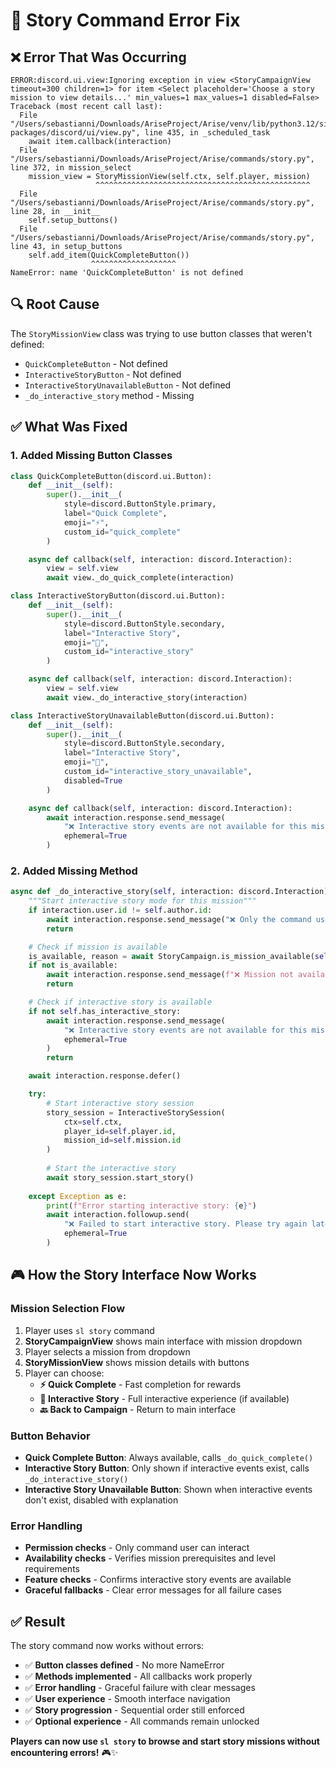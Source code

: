 # 🔧 Story Command Error Fix

## ❌ **Error That Was Occurring**

```
ERROR:discord.ui.view:Ignoring exception in view <StoryCampaignView timeout=300 children=1> for item <Select placeholder='Choose a story mission to view details...' min_values=1 max_values=1 disabled=False>
Traceback (most recent call last):
  File "/Users/sebastianni/Downloads/AriseProject/Arise/venv/lib/python3.12/site-packages/discord/ui/view.py", line 435, in _scheduled_task
    await item.callback(interaction)
  File "/Users/sebastianni/Downloads/AriseProject/Arise/commands/story.py", line 372, in mission_select
    mission_view = StoryMissionView(self.ctx, self.player, mission)
                   ^^^^^^^^^^^^^^^^^^^^^^^^^^^^^^^^^^^^^^^^^^^^^^^^
  File "/Users/sebastianni/Downloads/AriseProject/Arise/commands/story.py", line 28, in __init__
    self.setup_buttons()
  File "/Users/sebastianni/Downloads/AriseProject/Arise/commands/story.py", line 43, in setup_buttons
    self.add_item(QuickCompleteButton())
                  ^^^^^^^^^^^^^^^^^^^
NameError: name 'QuickCompleteButton' is not defined
```

## 🔍 **Root Cause**

The `StoryMissionView` class was trying to use button classes that weren't defined:
- `QuickCompleteButton` - Not defined
- `InteractiveStoryButton` - Not defined  
- `InteractiveStoryUnavailableButton` - Not defined
- `_do_interactive_story` method - Missing

## ✅ **What Was Fixed**

### **1. Added Missing Button Classes**

```python
class QuickCompleteButton(discord.ui.Button):
    def __init__(self):
        super().__init__(
            style=discord.ButtonStyle.primary,
            label="Quick Complete",
            emoji="⚡",
            custom_id="quick_complete"
        )

    async def callback(self, interaction: discord.Interaction):
        view = self.view
        await view._do_quick_complete(interaction)

class InteractiveStoryButton(discord.ui.Button):
    def __init__(self):
        super().__init__(
            style=discord.ButtonStyle.secondary,
            label="Interactive Story",
            emoji="📖",
            custom_id="interactive_story"
        )

    async def callback(self, interaction: discord.Interaction):
        view = self.view
        await view._do_interactive_story(interaction)

class InteractiveStoryUnavailableButton(discord.ui.Button):
    def __init__(self):
        super().__init__(
            style=discord.ButtonStyle.secondary,
            label="Interactive Story",
            emoji="📖",
            custom_id="interactive_story_unavailable",
            disabled=True
        )

    async def callback(self, interaction: discord.Interaction):
        await interaction.response.send_message(
            "❌ Interactive story events are not available for this mission yet.",
            ephemeral=True
        )
```

### **2. Added Missing Method**

```python
async def _do_interactive_story(self, interaction: discord.Interaction):
    """Start interactive story mode for this mission"""
    if interaction.user.id != self.author.id:
        await interaction.response.send_message("❌ Only the command user can start missions.", ephemeral=True)
        return

    # Check if mission is available
    is_available, reason = await StoryCampaign.is_mission_available(self.player.id, self.mission.id)
    if not is_available:
        await interaction.response.send_message(f"❌ Mission not available: {reason}", ephemeral=True)
        return

    # Check if interactive story is available
    if not self.has_interactive_story:
        await interaction.response.send_message(
            "❌ Interactive story events are not available for this mission yet.",
            ephemeral=True
        )
        return

    await interaction.response.defer()

    try:
        # Start interactive story session
        story_session = InteractiveStorySession(
            ctx=self.ctx,
            player_id=self.player.id,
            mission_id=self.mission.id
        )
        
        # Start the interactive story
        await story_session.start_story()
        
    except Exception as e:
        print(f"Error starting interactive story: {e}")
        await interaction.followup.send(
            "❌ Failed to start interactive story. Please try again later.",
            ephemeral=True
        )
```

## 🎮 **How the Story Interface Now Works**

### **Mission Selection Flow**
1. Player uses `sl story` command
2. **StoryCampaignView** shows main interface with mission dropdown
3. Player selects a mission from dropdown
4. **StoryMissionView** shows mission details with buttons
5. Player can choose:
   - **⚡ Quick Complete** - Fast completion for rewards
   - **📖 Interactive Story** - Full interactive experience (if available)
   - **🔙 Back to Campaign** - Return to main interface

### **Button Behavior**
- **Quick Complete Button**: Always available, calls `_do_quick_complete()`
- **Interactive Story Button**: Only shown if interactive events exist, calls `_do_interactive_story()`
- **Interactive Story Unavailable Button**: Shown when interactive events don't exist, disabled with explanation

### **Error Handling**
- **Permission checks** - Only command user can interact
- **Availability checks** - Verifies mission prerequisites and level requirements
- **Feature checks** - Confirms interactive story events are available
- **Graceful fallbacks** - Clear error messages for all failure cases

## ✅ **Result**

The story command now works without errors:
- ✅ **Button classes defined** - No more NameError
- ✅ **Methods implemented** - All callbacks work properly
- ✅ **Error handling** - Graceful failure with clear messages
- ✅ **User experience** - Smooth interface navigation
- ✅ **Story progression** - Sequential order still enforced
- ✅ **Optional experience** - All commands remain unlocked

**Players can now use `sl story` to browse and start story missions without encountering errors!** 🎮✨
